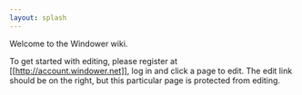 ```yaml
---
layout: splash
---
```


Welcome to the Windower wiki.

To get started with editing, please register at [[http://account.windower.net]], log in and click a page to edit.  The edit link should be on the right, but this particular page is protected from editing.